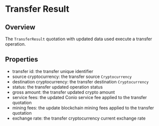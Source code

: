 # Transfer Result

## Overview

The `TransferResult` quotation with updated data used execute a transfer operation.

## Properties

- transfer id: the transfer unique identifier
- source cryptocurrency: the transfer source `Cryptocurrency`
- destination cryptocurrency: the transfer destination `Cryptocurrency`
- status: the transfer updated operation status
- gross amount: the transfer updated crypto amount
- service fees: the updated Conio service fee applied to the transfer quotation
- mining fees: the update blockchain mining fees applied to the transfer quotation
- exchange rate: the transfer cryptocurrency current exchange rate